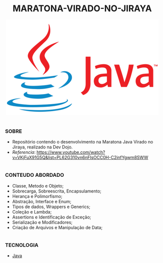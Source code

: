 <h1 align=center>MARATONA-VIRADO-NO-JIRAYA</h1>

<p align="center">
  <img src="java.png" width="500">
</p>

#
### SOBRE

- Repositório contendo o desenvolvimento na Maratona Java Virado no Jiraya, realizado na Dev Dojo.
- *Referencia*: https://www.youtube.com/watch?v=VKjFuX91G5Q&list=PL62G310vn6nFIsOCC0H-C2infYgwm8SWW

#
### CONTEUDO ABORDADO

- Classe, Metodo e Objeto;
- Sobrecarga, Sobreescrita, Encapsulamento;
- Herança e Polimorfismo;
- Abstração, Interface e Enum;
- Tipos de dados, Wrappers e Generics;
- Coleção e Lambda;
- Assertions e Identificação de Exceção;
- Serialização e Modificadores;
- Criação de Arquivos e Manipulação de Data;

#
### TECNOLOGIA

- [Java](https://docs.oracle.com/en/java)
